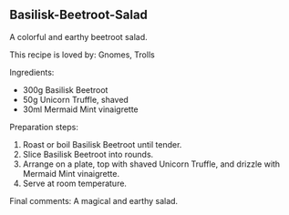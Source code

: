 ## Basilisk-Beetroot-Salad
A colorful and earthy beetroot salad.

This recipe is loved by: Gnomes, Trolls

Ingredients:

* 300g Basilisk Beetroot
* 50g Unicorn Truffle, shaved
* 30ml Mermaid Mint vinaigrette

Preparation steps:

1. Roast or boil Basilisk Beetroot until tender.
2. Slice Basilisk Beetroot into rounds.
3. Arrange on a plate, top with shaved Unicorn Truffle, and drizzle with Mermaid Mint vinaigrette.
4. Serve at room temperature.

Final comments: A magical and earthy salad.


